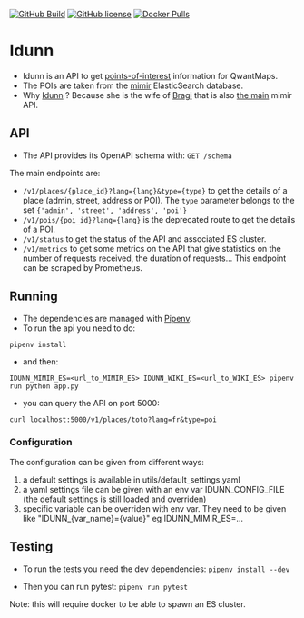 
[![GitHub Build](https://travis-ci.org/QwantResearch/idunn.svg?branch=master)](https://github.com/QwantResearch/idunn)
[![GitHub license](https://img.shields.io/github/license/QwantResearch/idunn.svg)](https://github.com/QwantResearch/idunn/blob/master/LICENSE)
[![Docker Pulls](https://img.shields.io/docker/pulls/qwantresearch/idunn.svg)](https://hub.docker.com/r/qwantresearch/idunn/)

# Idunn

- Idunn is an API to get [points-of-interest](https://en.wikipedia.org/wiki/Point_of_interest) information for QwantMaps.
- The POIs are taken from the [mimir](https://github.com/CanalTP/mimirsbrunn) ElasticSearch database.
- Why [Idunn](https://fr.wikipedia.org/wiki/Idunn) ? Because she is the wife of [Bragi](https://fr.wikipedia.org/wiki/Bragi) that is also [the main](https://github.com/CanalTP/mimirsbrunn/tree/master/libs/bragi) mimir API.

## API

- The API provides its OpenAPI schema with:
`GET /schema`

The main endpoints are:
* `/v1/places/{place_id}?lang={lang}&type={type}` to get the details of a place (admin, street, address or POI). The `type` parameter belongs to the set `{'admin', 'street', 'address', 'poi'}`
* `/v1/pois/{poi_id}?lang={lang}` is the deprecated route to get the details of a POI.
* `/v1/status` to get the status of the API and associated ES cluster.
* `/v1/metrics` to get some metrics on the API that give statistics on the number of requests received, the duration of requests... This endpoint can be scraped by Prometheus.

## Running

- The dependencies are managed with [Pipenv](https://github.com/pypa/pipenv).
- To run the api you need to do:
```shell
pipenv install
```
- and then:
```shell
IDUNN_MIMIR_ES=<url_to_MIMIR_ES> IDUNN_WIKI_ES=<url_to_WIKI_ES> pipenv run python app.py
```
- you can query the API on port 5000:
```shell
curl localhost:5000/v1/places/toto?lang=fr&type=poi
```

### Configuration

The configuration can be given from different ways:
 1. a default settings is available in utils/default_settings.yaml
 2. a yaml settings file can be given with an env var IDUNN_CONFIG_FILE
    (the default settings is still loaded and overriden)
 3. specific variable can be overriden with env var. They need to be given like "IDUNN_{var_name}={value}"
    eg IDUNN_MIMIR_ES=...

## Testing

- To run the tests you need the dev dependencies:
`pipenv install --dev`

- Then you can run pytest:
`pipenv run pytest`

Note: this will require docker to be able to spawn an ES cluster.
